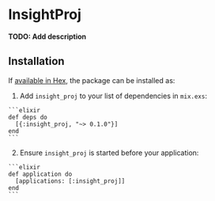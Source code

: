 # InsightProj

**TODO: Add description**

## Installation

If [available in Hex](https://hex.pm/docs/publish), the package can be installed as:

  1. Add `insight_proj` to your list of dependencies in `mix.exs`:

    ```elixir
    def deps do
      [{:insight_proj, "~> 0.1.0"}]
    end
    ```

  2. Ensure `insight_proj` is started before your application:

    ```elixir
    def application do
      [applications: [:insight_proj]]
    end
    ```


